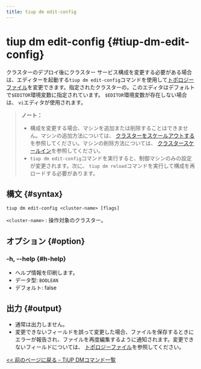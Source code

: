 ```yaml
---
title: tiup dm edit-config
---
```


# tiup dm edit-config {#tiup-dm-edit-config}

クラスターのデプロイ後にクラスター サービス構成を変更する必要がある場合は、エディターを起動する`tiup dm edit-config`コマンドを使用して[<a href="/tiup/tiup-dm-topology-reference.md">トポロジーファイル</a>](/tiup/tiup-dm-topology-reference.md)を変更できます。指定されたクラスターの。このエディタはデフォルトで`$EDITOR`環境変数に指定されています。 `$EDITOR`環境変数が存在しない場合は、 `vi`エディタが使用されます。

> **ノート：**
>
> -   構成を変更する場合、マシンを追加または削除することはできません。マシンの追加方法については、 [<a href="/tiup/tiup-component-dm-scale-out.md">クラスターをスケールアウトする</a>](/tiup/tiup-component-dm-scale-out.md)を参照してください。マシンの削除方法については、 [<a href="/tiup/tiup-component-dm-scale-in.md">クラスタースケールイン</a>](/tiup/tiup-component-dm-scale-in.md)を参照してください。
> -   `tiup dm edit-config`コマンドを実行すると、制御マシンのみの設定が変更されます。次に、 `tiup dm reload`コマンドを実行して構成を再ロードする必要があります。

## 構文 {#syntax}

```shell
tiup dm edit-config <cluster-name> [flags]
```

`<cluster-name>` : 操作対象のクラスター。

## オプション {#option}

### -h, --help {#h-help}

-   ヘルプ情報を印刷します。
-   データ型: `BOOLEAN`
-   デフォルト: false

## 出力 {#output}

-   通常は出力しません。
-   変更できないフィールドを誤って変更した場合、ファイルを保存するときにエラーが報告され、ファイルを再度編集するように通知されます。変更できないフィールドについては、 [<a href="/tiup/tiup-dm-topology-reference.md">トポロジーファイル</a>](/tiup/tiup-dm-topology-reference.md)を参照してください。

[<a href="/tiup/tiup-component-dm.md#command-list">&lt;&lt; 前のページに戻る - TiUP DMコマンド一覧</a>](/tiup/tiup-component-dm.md#command-list)
